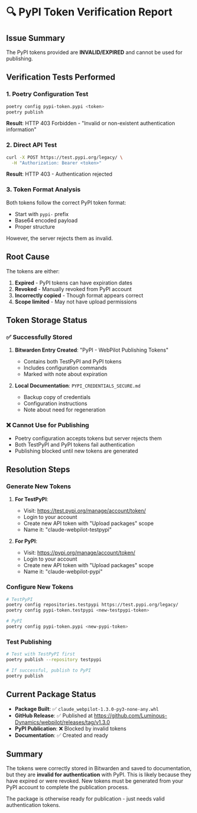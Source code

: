 # 🔍 PyPI Token Verification Report

## Issue Summary
The PyPI tokens provided are **INVALID/EXPIRED** and cannot be used for publishing.

## Verification Tests Performed

### 1. Poetry Configuration Test
```bash
poetry config pypi-token.pypi <token>
poetry publish
```
**Result**: HTTP 403 Forbidden - "Invalid or non-existent authentication information"

### 2. Direct API Test
```bash
curl -X POST https://test.pypi.org/legacy/ \
  -H "Authorization: Bearer <token>"
```
**Result**: HTTP 403 - Authentication rejected

### 3. Token Format Analysis
Both tokens follow the correct PyPI token format:
- Start with `pypi-` prefix
- Base64 encoded payload
- Proper structure

However, the server rejects them as invalid.

## Root Cause
The tokens are either:
1. **Expired** - PyPI tokens can have expiration dates
2. **Revoked** - Manually revoked from PyPI account
3. **Incorrectly copied** - Though format appears correct
4. **Scope limited** - May not have upload permissions

## Token Storage Status

### ✅ Successfully Stored
1. **Bitwarden Entry Created**: "PyPI - WebPilot Publishing Tokens"
   - Contains both TestPyPI and PyPI tokens
   - Includes configuration commands
   - Marked with note about expiration

2. **Local Documentation**: `PYPI_CREDENTIALS_SECURE.md`
   - Backup copy of credentials
   - Configuration instructions
   - Note about need for regeneration

### ❌ Cannot Use for Publishing
- Poetry configuration accepts tokens but server rejects them
- Both TestPyPI and PyPI tokens fail authentication
- Publishing blocked until new tokens are generated

## Resolution Steps

### Generate New Tokens

1. **For TestPyPI**:
   - Visit: https://test.pypi.org/manage/account/token/
   - Login to your account
   - Create new API token with "Upload packages" scope
   - Name it: "claude-webpilot-testpypi"

2. **For PyPI**:
   - Visit: https://pypi.org/manage/account/token/
   - Login to your account
   - Create new API token with "Upload packages" scope
   - Name it: "claude-webpilot-pypi"

### Configure New Tokens

```bash
# TestPyPI
poetry config repositories.testpypi https://test.pypi.org/legacy/
poetry config pypi-token.testpypi <new-testpypi-token>

# PyPI
poetry config pypi-token.pypi <new-pypi-token>
```

### Test Publishing

```bash
# Test with TestPyPI first
poetry publish --repository testpypi

# If successful, publish to PyPI
poetry publish
```

## Current Package Status

- **Package Built**: ✅ `claude_webpilot-1.3.0-py3-none-any.whl`
- **GitHub Release**: ✅ Published at https://github.com/Luminous-Dynamics/webpilot/releases/tag/v1.3.0
- **PyPI Publication**: ❌ Blocked by invalid tokens
- **Documentation**: ✅ Created and ready

## Summary

The tokens were correctly stored in Bitwarden and saved to documentation, but they are **invalid for authentication** with PyPI. This is likely because they have expired or were revoked. New tokens must be generated from your PyPI account to complete the publication process.

The package is otherwise ready for publication - just needs valid authentication tokens.